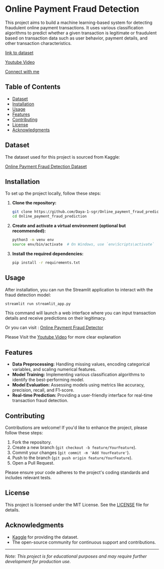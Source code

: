 # Online Payment Fraud Detection

This project aims to build a machine learning-based system for detecting fraudulent online payment transactions.
It uses various classification algorithms to predict whether a given transaction is legitimate or 
fraudulent based on transaction data such as user behavior, payment details, and other transaction characteristics.

[link to dataset](https://www.kaggle.com/datasets/jainilcoder/online-payment-fraud-detection)

[Youtube Video](https://www.youtube.com/watch?v=Lb0JbeUjyjs&ab_channel=dayabansagar)

[Connect with me](https://www.linkedin.com/in/dayabansgr/)


## Table of Contents

- [Dataset](#dataset)
- [Installation](#installation)
- [Usage](#usage)
- [Features](#features)
- [Contributing](#contributing)
- [License](#license)
- [Acknowledgments](#acknowledgments)

## Dataset

The dataset used for this project is sourced from Kaggle:

[Online Payment Fraud Detection Dataset](https://www.kaggle.com/datasets/jainilcoder/online-payment-fraud-detection)

## Installation

To set up the project locally, follow these steps:

1. **Clone the repository:**

   ```bash
   git clone https://github.com/Daya-1-sgr/Online_payment_fraud_prediction.git
   cd Online_payment_fraud_prediction
   ```

2. **Create and activate a virtual environment (optional but recommended):**

   ```bash
   python3 -m venv env
   source env/bin/activate  # On Windows, use `env\Scripts\activate`
   ```

3. **Install the required dependencies:**

   ```bash
   pip install -r requirements.txt
   ```

## Usage

After installation, you can run the Streamlit application to interact with the fraud detection model:

```bash
streamlit run streamlit_app.py
```

This command will launch a web interface where you can input transaction details and receive predictions on their legitimacy.

Or you can visit :
[Online Payment Fraud Detector](https://onlinepaymentfraudprediction.streamlit.app/)

Please Visit the [Youtube Video](https://www.youtube.com/watch?v=Lb0JbeUjyjs&ab_channel=dayabansagar) for more clear explanation


## Features

- **Data Preprocessing:** Handling missing values, encoding categorical variables, and scaling numerical features.
- **Model Training:** Implementing various classification algorithms to identify the best-performing model.
- **Model Evaluation:** Assessing models using metrics like accuracy, precision, recall, and F1-score.
- **Real-time Prediction:** Providing a user-friendly interface for real-time transaction fraud detection.

## Contributing

Contributions are welcome! If you'd like to enhance the project, please follow these steps:

1. Fork the repository.
2. Create a new branch (`git checkout -b feature/YourFeature`).
3. Commit your changes (`git commit -m 'Add YourFeature'`).
4. Push to the branch (`git push origin feature/YourFeature`).
5. Open a Pull Request.

Please ensure your code adheres to the project's coding standards and includes relevant tests.

## License

This project is licensed under the MIT License. See the [LICENSE](LICENSE) file for details.

## Acknowledgments

- [Kaggle](https://www.kaggle.com/) for providing the dataset.
- The open-source community for continuous support and contributions.

---

*Note: This project is for educational purposes and may require further development for production use.*

